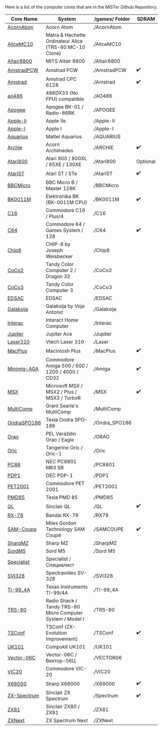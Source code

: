 Here is a list of the computer cores that are in the MiSTer Github Repository.

| Core Name                                                            | System                                                     | /games/ Folder  | SDRAM    |
| -------------------------------------------------------------------- | ---------------------------------------------------------- | --------------- | -------- |
| [AcornAtom](https://github.com/MiSTer-devel/AcornAtom_MiSTer)     | Acorn Atom                                                 | ./AcornAtom     |          |
| [AliceMC10](https://github.com/MiSTer-devel/AliceMC10_MiSTer)     | Matra & Hachette Ordinateur Alice (TRS-80 MC-10 Clone)     | ./AliceMC10     |          |
| [Altair8800](https://github.com/MiSTer-devel/Altair8800_Mister)   | MITS Altair 8800                                           | ./Altair8800    |          |
| [AmstradPCW](https://github.com/MiSTer-devel/Amstrad-PCW_MiSTer)  | Amstrad PCW                                                | ./AmstradPCW    | ✔️       |
| [Amstrad](https://github.com/MiSTer-devel/Amstrad_MiSTer)         | Amstrad CPC 6128                                           | ./Amstrad       | ✔️       |
| [ao486](https://github.com/MiSTer-devel/ao486_MiSTer)             | 486DX33 (No FPU) compatible                                | ./AO486         |          |
| [Apogee](https://github.com/MiSTer-devel/Apogee_MiSTer)           | Apogee BK-01 / Radio-86RK                                  | ./APOGEE        |          |
| [Apple-II](https://github.com/MiSTer-devel/Apple-II_MiSTer)       | Apple IIe                                                  | ./Apple-II      |          |
| [Apple-I](https://github.com/MiSTer-devel/Apple-I_MiSTer)         | Apple I                                                    | ./Apple-I       |          |
| [Aquarius](https://github.com/MiSTer-devel/Aquarius_MISTer)       | Mattel Aquarius                                            | ./AQUARIUS      |          |
| [Archie](https://github.com/MiSTer-devel/Archie_MiSTer)           | Acorn Archimedes                                           | ./ARCHIE        | ✔️       |
| [Atari800](https://github.com/MiSTer-devel/Atari800_MiSTer)       | Atari 800 / 800XL / 65XE / 130XE                           | ./Atari800      | Optional |
| [AtariST](https://github.com/MiSTer-devel/AtariST_MiSTer)         | Atari ST / STe                                             | ./AtariST       | ✔️       |
| [BBCMicro](https://github.com/MiSTer-devel/BBCMicro_MiSTer)       | BBC Micro B / Master 128K                                  | ./BBCMicro      |          |
| [BK0011M](https://github.com/MiSTer-devel/BK0011M_MiSTer)         | Elektronika BK (BK-0011M CPU)                              | ./BK0011M       | ✔️       |
| [C16](https://github.com/MiSTer-devel/C16_MiSTer)                 | Commodore C16 / Plus/4                                     | ./C16           |          |
| [C64](https://github.com/MiSTer-devel/C64_MiSTer)                 | Commodore 64 / Games System / 128                          | ./C64           | ✔️       |
| [Chip8](https://github.com/MiSTer-devel/Chip8_MiSTer)             | CHIP-8 by Joseph Weisbecker                                | ./Chip8         |          |
| [CoCo2](https://github.com/MiSTer-devel/CoCo2_MiSTer)             | Tandy Color Computer 2 / Dragon 32                         | ./CoCo2         |          |
| [CoCo3](https://github.com/MiSTer-devel/CoCo3_MiSTer)             | Tandy Color Computer 3                                     | ./CoCo3         |          |
| [EDSAC](https://github.com/MiSTer-devel/EDSAC_MiSTer)             | EDSAC                                                      | ./EDSAC         |          |
| [Galaksija](https://github.com/MiSTer-devel/Galaksija_MiSTer)     | Galaksija by Voja Antonić                                  | ./Galaksija     |          |
| [Interac](https://github.com/MiSTer-devel/Interact_MiSTer)        | Interact Home Computer                                     | ./Interac       |          |
| [Jupiter](https://github.com/MiSTer-devel/Jupiter_MiSTer)         | Jupiter Ace                                                | ./Jupiter       |          |
| [Laser310](https://github.com/MiSTer-devel/Laser310_MiSTer)       | Vtech Laser 310                                            | ./Laser         |          |
| [MacPlus](https://github.com/MiSTer-devel/MacPlus_MiSTer)         | Macintosh Plus                                             | ./MacPlus       | ✔️       |
| [Minimig-AGA](https://github.com/MiSTer-devel/Minimig-AGA_MiSTer) | Commodore Amiga 500 / 600 / 1200 / 4000 / CD32             | ./Amiga         | ✔️       |
| [MSX](https://github.com/MiSTer-devel/MSX_MiSTer)                 | Microsoft MSX / MSX2 / Plus / MSX3 / TurboR                | ./MSX           | ✔️       |
| [MultiComp](https://github.com/MiSTer-devel/MultiComp_MiSTer)     | Grant Searle's MultiComp                                   | ./MultiComp     |          |
| [OndraSPO186](https://github.com/MiSTer-devel/OndraSPO186_MiSTer) | Tesla Ondra SPO-186                                        | ./Ondra_SPO186 |          |
| [Orao](https://github.com/MiSTer-devel/Orao_MiSTer)               | PEL Varaždin Orao / Eagle                                  | ./ORAO          |          |
| [Oric](https://github.com/MiSTer-devel/Oric_MiSTer)               | Tangerine Oric / Oric-1                                    | ./Oric          |          |
| [PC88](https://github.com/MiSTer-devel/PC88_MiSTer)               | NEC PC8801 MKII SR                                         | ./PC8801        |          |
| [PDP1](https://github.com/MiSTer-devel/PDP1_MiSTer)               | DEC PDP-1                                                  | ./PDP1          |          |
| [PET2001](https://github.com/MiSTer-devel/PET2001_MiSTer)         | Commodore PET 2001                                         | ./PET2001       |          |
| [PMD85](https://github.com/MiSTer-devel/PMD85_MiSTer)             | Tesla PMD 85                                               | ./PMD85         |          |
| [QL](https://github.com/MiSTer-devel/QL_MiSTer)                   | Sinclair QL                                                | ./QL            | ✔️       |
| [RX-78](https://github.com/MiSTer-devel/RX-78_MiSTer)             | Bandai RX-78                                               | ./RX78          |          |
| [SAM-Coupe](https://github.com/MiSTer-devel/SAM-Coupe_MiSTer)     | Miles Gordon Technology SAM Coupé                          | ./SAMCOUPE      | ✔️       |
| [SharpMZ](https://github.com/MiSTer-devel/SharpMZ_MiSTer)         | Sharp MZ                                                   | ./SharpMZ       |          |
| [SordM5](https://github.com/MiSTer-devel/SordM5_MiSTer)           | Sord M5                                                    | ./Sord M5       |          |
| [Specialist](https://github.com/MiSTer-devel/Specialist_MiSTer)   | Specialist / Специалист                                    |                 |          |
| [SVI328](https://github.com/MiSTer-devel/SVI328_MiSTer)           | Spectravideo SV-328                                        | ./SVI328        |          |
| [TI-99_4A](https://github.com/MiSTer-devel/TI-99_4A_MiSTer)     | Texas Instruments TI-99/4A                                 | ./TI-99_4A     |          |
| [TRS-80](https://github.com/MiSTer-devel/TRS-80_MiSTer)           | Radio Shack / Tandy TRS-80 Micro Computer System / Model I | ./TRS-80        |          |
| [TSConf](https://github.com/MiSTer-devel/TSConf_MiSTer)           | TSConf (ZX-Evolution Improvement)                          | ./TSConf        | ✔️       |
| [UK101](https://github.com/MiSTer-devel/UK101_MiSTer)             | Compukit UK101                                             | ./UK101         |          |
| [Vector-06C](https://github.com/MiSTer-devel/Vector-06C_MiSTer)   | Vector-06C / Вектор-06Ц                                    | ./VECTOR06      |          |
| [VIC20](https://github.com/MiSTer-devel/VIC20_MiSTer)             | Commodore VIC-20                                           | ./VIC20         |          |
| [X68000](https://github.com/MiSTer-devel/X68000_MiSTer)           | Sharp X68000                                               | ./X68000        | ✔️       |
| [ZX-Spectrum](https://github.com/MiSTer-devel/ZX-Spectrum_MISTer) | Sinclair ZX Spectrum                                       | ./Spectrum      | ✔️       |
| [ZX81](https://github.com/MiSTer-devel/ZX81_MiSTer)               | Sinclair ZX80 / ZX81                                       | ./ZX81          |          |
| [ZXNext](https://github.com/MiSTer-devel/ZXNext_MISTer)           | ZX Spectrum Next                                           | ./ZXNext        |          |